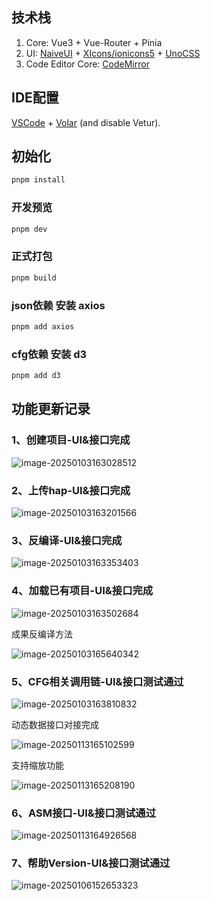 
## 技术栈

1. Core: Vue3 + Vue-Router + Pinia
2. UI: [NaiveUI](https://www.naiveui.com/) + [XIcons/ionicons5](https://xicons.org/#/) + [UnoCSS](https://unocss.dev/)
3. Code Editor Core: [CodeMirror](https://codemirror.net/)


## IDE配置

[VSCode](https://code.visualstudio.com/) + [Volar](https://marketplace.visualstudio.com/items?itemName=Vue.volar) (and disable Vetur).

## 初始化

```sh
pnpm install
```

### 开发预览

```sh
pnpm dev
```

### 正式打包

```sh
pnpm build
```

### json依赖 安装 axios

```sh
pnpm add axios
```

### cfg依赖 安装 d3

```sh
pnpm add d3
```





## 功能更新记录

### 1、创建项目-UI&接口完成

![image-20250103163028512](images/image-20250103163028512.png)

### 2、上传hap-UI&接口完成

![image-20250103163201566](images/image-20250103163201566.png)

### 3、反编译-UI&接口完成

![image-20250103163353403](images/image-20250103163353403.png)



### 4、加载已有项目-UI&接口完成

![image-20250103163502684](images/image-20250103163502684.png)

成果反编译方法

![image-20250103165640342](images/image-20250103165640342.png)

### 5、CFG相关调用链-UI&接口测试通过

![image-20250103163810832](images/image-20250103163810832.png)

动态数据接口对接完成

![image-20250113165102599](images/image-20250113165102599.png)

支持缩放功能

![image-20250113165208190](images/image-20250113165208190.png)

### 6、ASM接口-UI&接口测试通过

![image-20250113164926568](images/image-20250113164926568.png)

### 7、帮助Version-UI&接口测试通过

![image-20250106152653323](images/image-20250106152653323.png)

### 

